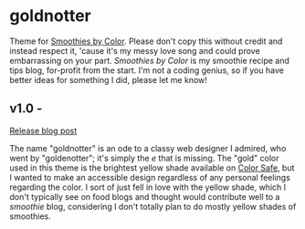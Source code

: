 # goldnotter
Theme for [Smoothies by Color](https://smoothiesbycolor.com). Please don't copy this without credit and instead respect it, 'cause it's my messy love song and could prove embarrassing on your part. *Smoothies by Color* is my smoothie recipe and tips blog, for-profit from the start. I'm not a coding genius, so if you have better ideas for something I did, please let me know!

## v1.0 - 
[Release blog post](https://janepedia.com/goldnotter)

The name "goldnotter" is an ode to a classy web designer I admired, who went by "goldenotter"; it's simply the *e* that is missing. The "gold" color used in this theme is the brightest yellow shade available on [Color Safe](http://colorsafe.co), but I wanted to make an accessible design regardless of any personal feelings regarding the color. I sort of just fell in love with the yellow shade, which I don't typically see on food blogs and thought would contribute well to a *smoothie* blog, considering I don't totally plan to do mostly yellow shades of smoothies.
